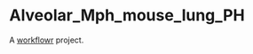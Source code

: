 # Alveolar_Mph_mouse_lung_PH

A [workflowr][] project.

[workflowr]: https://github.com/workflowr/workflowr

